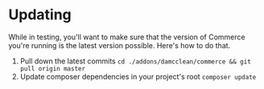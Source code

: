 # Updating

While in testing, you'll want to make sure that the version of Commerce you're running is the latest version possible. Here's how to do that.

1. Pull down the latest commits `cd ./addons/damcclean/commerce && git pull origin master`
2. Update composer dependencies in your project's root `composer update`
